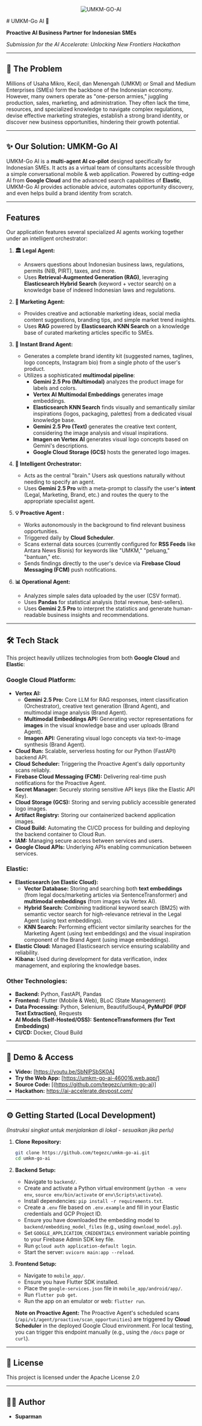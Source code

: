 <div align="center">

![UMKM-GO-AI](assets/images/icon.png)

</div>
# UMKM-Go AI 🚀

**Proactive AI Business Partner for Indonesian SMEs**

_Submission for the AI Accelerate: Unlocking New Frontiers Hackathon_

---

## 🎯 The Problem

Millions of Usaha Mikro, Kecil, dan Menengah (UMKM) or Small and Medium Enterprises (SMEs) form the backbone of the Indonesian economy. However, many owners operate as "one-person armies," juggling production, sales, marketing, and administration. They often lack the time, resources, and specialized knowledge to navigate complex regulations, devise effective marketing strategies, establish a strong brand identity, or discover new business opportunities, hindering their growth potential.

---

## ✨ Our Solution: UMKM-Go AI

UMKM-Go AI is a **multi-agent AI co-pilot** designed specifically for Indonesian SMEs. It acts as a virtual team of consultants accessible through a simple conversational mobile & web application. Powered by cutting-edge AI from **Google Cloud** and the advanced search capabilities of **Elastic**, UMKM-Go AI provides actionable advice, automates opportunity discovery, and even helps build a brand identity from scratch.

---

##  Features

Our application features several specialized AI agents working together under an intelligent orchestrator:

1.  **🏛️ Legal Agent:**
    * Answers questions about Indonesian business laws, regulations, permits (NIB, PIRT), taxes, and more.
    * Uses **Retrieval-Augmented Generation (RAG)**, leveraging **Elasticsearch Hybrid Search** (keyword + vector search) on a knowledge base of indexed Indonesian laws and regulations.

2.  **📣 Marketing Agent:**
    * Provides creative and actionable marketing ideas, social media content suggestions, branding tips, and simple market trend insights.
    * Uses **RAG** powered by **Elasticsearch KNN Search** on a knowledge base of curated marketing articles specific to SMEs.

3.  **🎨 Instant Brand Agent:**
    * Generates a complete brand identity kit (suggested names, taglines, logo concepts, Instagram bio) from a single photo of the user's product.
    * Utilizes a sophisticated **multimodal pipeline**:
        * **Gemini 2.5 Pro (Multimodal)** analyzes the product image for labels and colors.
        * **Vertex AI Multimodal Embeddings** generates image embeddings.
        * **Elasticsearch KNN Search** finds visually and semantically similar inspirations (logos, packaging, palettes) from a dedicated visual knowledge base.
        * **Gemini 2.5 Pro (Text)** generates the creative text content, considering the image analysis and visual inspirations.
        * **Imagen on Vertex AI** generates visual logo concepts based on Gemini's descriptions.
        * **Google Cloud Storage (GCS)** hosts the generated logo images.

4.  **🧠 Intelligent Orchestrator:**
    * Acts as the central "brain." Users ask questions naturally without needing to specify an agent.
    * Uses **Gemini 2.5 Pro** with a meta-prompt to classify the user's **intent** (Legal, Marketing, Brand, etc.) and routes the query to the appropriate specialist agent.

5.  **💡 Proactive Agent :**
    * Works autonomously in the background to find relevant business opportunities.
    * Triggered daily by **Cloud Scheduler**.
    * Scans external data sources (currently configured for **RSS Feeds** like Antara News Bisnis) for keywords like "UMKM," "peluang," "bantuan," etc.
    * Sends findings directly to the user's device via **Firebase Cloud Messaging (FCM)** push notifications.

6.  **📊 Operational Agent:**
    * Analyzes simple sales data uploaded by the user (CSV format).
    * Uses **Pandas** for statistical analysis (total revenue, best-sellers).
    * Uses **Gemini 2.5 Pro** to interpret the statistics and generate human-readable business insights and recommendations.

---

## 🛠️ Tech Stack

This project heavily utilizes technologies from both **Google Cloud** and **Elastic**:

### **Google Cloud Platform:**

* **Vertex AI:**
    * **Gemini 2.5 Pro:** Core LLM for RAG responses, intent classification (Orchestrator), creative text generation (Brand Agent), and multimodal image analysis (Brand Agent).
    * **Multimodal Embeddings API:** Generating vector representations for **images** in the visual knowledge base and user uploads (Brand Agent).
    * **Imagen API:** Generating visual logo concepts via text-to-image synthesis (Brand Agent).
* **Cloud Run:** Scalable, serverless hosting for our Python (FastAPI) backend API.
* **Cloud Scheduler:** Triggering the Proactive Agent's daily opportunity scans reliably.
* **Firebase Cloud Messaging (FCM):** Delivering real-time push notifications for the Proactive Agent.
* **Secret Manager:** Securely storing sensitive API keys (like the Elastic API Key).
* **Cloud Storage (GCS):** Storing and serving publicly accessible generated logo images.
* **Artifact Registry:** Storing our containerized backend application images.
* **Cloud Build:** Automating the CI/CD process for building and deploying the backend container to Cloud Run.
* **IAM:** Managing secure access between services and users.
* **Google Cloud APIs:** Underlying APIs enabling communication between services.

### **Elastic:**

* **Elasticsearch (on Elastic Cloud):**
    * **Vector Database:** Storing and searching both **text embeddings** (from legal docs/marketing articles via SentenceTransformer) and **multimodal embeddings** (from images via Vertex AI).
    * **Hybrid Search:** Combining traditional keyword search (BM25) with semantic vector search for high-relevance retrieval in the Legal Agent (using text embeddings).
    * **KNN Search:** Performing efficient vector similarity searches for the Marketing Agent (using text embeddings) and the visual inspiration component of the Brand Agent (using image embeddings).
* **Elastic Cloud:** Managed Elasticsearch service ensuring scalability and reliability.
* **Kibana:** Used during development for data verification, index management, and exploring the knowledge bases.

### **Other Technologies:**

* **Backend:** Python, FastAPI, Pandas
* **Frontend:** Flutter (Mobile & Web), BLoC (State Management)
* **Data Processing:** Python, Selenium, BeautifulSoup4, **PyMuPDF (PDF Text Extraction)**, Requests
* **AI Models (Self-Hosted/OSS):** **SentenceTransformers (for Text Embeddings)**
* **CI/CD:** Docker, Cloud Build

---

## 🚀 Demo & Access

* **Video:** [https://youtu.be/SbNlPSbSK0A]
* **Try the Web App:** [https://umkm-go-ai-460016.web.app/]
* **Source Code:** [(https://github.com/tegezc/umkm-go-ai)]
* **Hackathon:** https://ai-accelerate.devpost.com/
---

## ⚙️ Getting Started (Local Development)

*(Instruksi singkat untuk menjalankan di lokal - sesuaikan jika perlu)*

1.  **Clone Repository:**
    ```bash
    git clone https://github.com/tegezc/umkm-go-ai.git
    cd umkm-go-ai
    ```
2.  **Backend Setup:**
    * Navigate to `backend/`.
    * Create and activate a Python virtual environment (`python -m venv env`, `source env/bin/activate` or `env\Scripts\activate`).
    * Install dependencies: `pip install -r requirements.txt`.
    * Create a `.env` file based on `.env.example` and fill in your Elastic credentials and GCP Project ID.
    * Ensure you have downloaded the embedding model to `backend/embedding_model_files` (e.g., using `download_model.py`).
    * Set `GOOGLE_APPLICATION_CREDENTIALS` environment variable pointing to your Firebase Admin SDK key file.
    * Run `gcloud auth application-default login`.
    * Start the server: `uvicorn main:app --reload`.
3.  **Frontend Setup:**
    * Navigate to `mobile_app/`.
    * Ensure you have Flutter SDK installed.
    * Place the `google-services.json` file in `mobile_app/android/app/`.
    * Run `flutter pub get`.
    * Run the app on an emulator or web: `flutter run`.

    **Note on Proactive Agent:** The Proactive Agent's scheduled scans (`/api/v1/agent/proactive/scan_opportunities`) are triggered by **Cloud Scheduler** in the deployed Google Cloud environment. For local testing, you can trigger this endpoint manually (e.g., using the `/docs` page or `curl`).
---

## 📜 License

This project is licensed under the Apache License 2.0

---

## 👨‍💻 Author

* **Suparman**